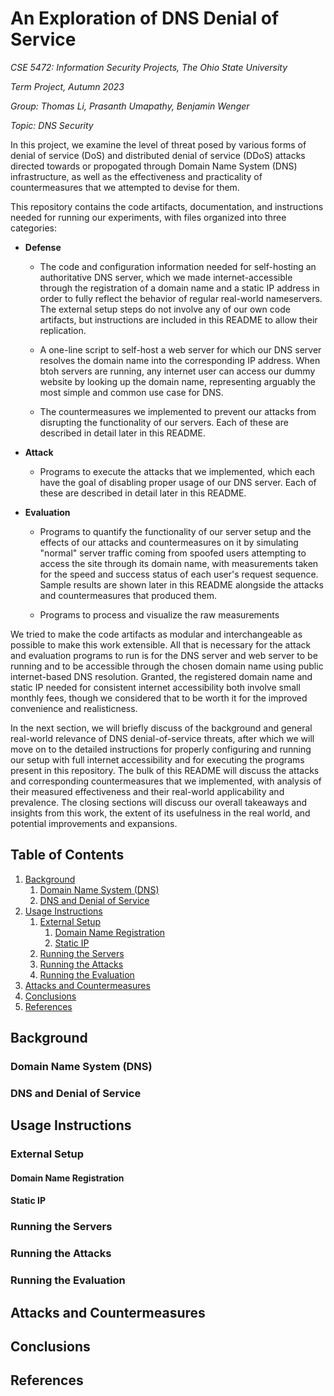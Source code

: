 # An Exploration of DNS Denial of Service

*CSE 5472: Information Security Projects, The Ohio State University*

*Term Project, Autumn 2023*

*Group: Thomas Li, Prasanth Umapathy, Benjamin Wenger*

*Topic: DNS Security*

In this project, we examine the level of threat posed by various forms of denial of service (DoS) and distributed denial of service (DDoS) attacks directed towards or propogated through Domain Name System (DNS) infrastructure, as well as the effectiveness and practicality of countermeasures that we attempted to devise for them. 

This repository contains the code artifacts, documentation, and instructions needed for running our experiments, with files organized into three categories:

- **Defense**

    - The code and configuration information needed for self-hosting an authoritative DNS server, which we made internet-accessible through the registration of a domain name and a static IP address in order to fully reflect the behavior of regular real-world nameservers. The external setup steps do not involve any of our own code artifacts, but instructions are included in this README to allow their replication. 

    - A one-line script to self-host a web server for which our DNS server resolves the domain name into the corresponding IP address. When btoh servers are running, any internet user can access our dummy website by looking up the domain name, representing arguably the most simple and common use case for DNS.

    - The countermeasures we implemented to prevent our attacks from disrupting the functionality of our servers. Each of these are described in detail later in this README.

- **Attack**

    - Programs to execute the attacks that we implemented, which each have the goal of disabling proper usage of our DNS server. Each of these are described in detail later in this README.

- **Evaluation**

    - Programs to quantify the functionality of our server setup and the effects of our attacks and countermeasures on it by simulating "normal" server traffic coming from spoofed users attempting to access the site through its domain name, with measurements taken for the speed and success status of each user's request sequence. Sample results are shown later in this README alongside the attacks and countermeasures that produced them.

    - Programs to process and visualize the raw measurements

We tried to make the code artifacts as modular and interchangeable as possible to make this work extensible. All that is necessary for the attack and evaluation programs to run is for the DNS server and web server to be running and to be accessible through the chosen domain name using public internet-based DNS resolution. Granted, the registered domain name and static IP needed for consistent internet accessibility both involve small monthly fees, though we considered that to be worth it for the improved convenience and realisticness.

In the next section, we will briefly discuss of the background and general real-world relevance of DNS denial-of-service threats, after which we will move on to the detailed instructions for properly configuring and running our setup with full internet accessibility and for executing the programs present in this repository. The bulk of this README will discuss the attacks and corresponding countermeasures that we implemented, with analysis of their measured effectiveness and their real-world applicability and prevalence. The closing sections will discuss our overall takeaways and insights from this work, the extent of its usefulness in the real world, and potential improvements and expansions.

## Table of Contents
1. [Background](#background)
    1. [Domain Name System (DNS)](#domain-name-system-dns)
    2. [DNS and Denial of Service](#dns-and-denial-of-service)
2. [Usage Instructions](#usage-instructions)
    1. [External Setup](#external-setup)
        1. [Domain Name Registration](#domain-name-registration)
        2. [Static IP](#static-ip)
    2. [Running the Servers](#running-the-servers)
    3. [Running the Attacks](#running-the-attacks)
    4. [Running the Evaluation](#running-the-evaluation)
3. [Attacks and Countermeasures](#attacks-and-countermeasures)
4. [Conclusions](#conclusions)
5. [References](#references)

## Background

### Domain Name System (DNS)

### DNS and Denial of Service


## Usage Instructions

### External Setup

#### Domain Name Registration

#### Static IP

### Running the Servers

### Running the Attacks

### Running the Evaluation


## Attacks and Countermeasures


## Conclusions


## References


